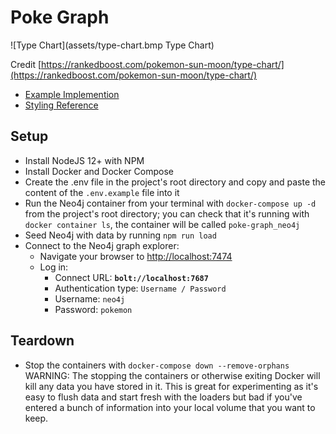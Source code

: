 # Poke Graph

![Type Chart](assets/type-chart.bmp Type Chart)

Credit [https://rankedboost.com/pokemon-sun-moon/type-chart/](https://rankedboost.com/pokemon-sun-moon/type-chart/)

- [Example Implemention](https://neo4j.com/blog/pokegraph-gotta-graph-em-all/)
- [Styling Reference](http://guides.neo4j.com/browser.html)

## Setup

- Install NodeJS 12+ with NPM
- Install Docker and Docker Compose
- Create the .env file in the project's root directory and copy and paste the content of the `.env.example` file into it
- Run the Neo4j container from your terminal with `docker-compose up -d` from the project's root directory; you can check that it's running with `docker container ls`, the container will be called `poke-graph_neo4j`
- Seed Neo4j with data by running `npm run load`
- Connect to the Neo4j graph explorer:
  - Navigate your browser to [http://localhost:7474](http://localhost:7474)
  - Log in:
    - Connect URL: **`bolt://localhost:7687`**
    - Authentication type: `Username / Password`
    - Username: `neo4j`
    - Password: `pokemon`

## Teardown

- Stop the containers with `docker-compose down --remove-orphans` WARNING: The stopping the containers or otherwise exiting Docker will kill any data you have stored in it. This is great for experimenting as it's easy to flush data and start fresh with the loaders but bad if you've entered a bunch of information into your local volume that you want to keep.
